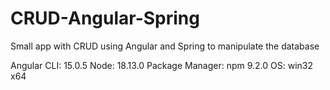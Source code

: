 # CRUD-Angular-Spring
Small app with CRUD using Angular and Spring to manipulate the database

Angular CLI: 15.0.5
Node: 18.13.0
Package Manager: npm 9.2.0
OS: win32 x64
